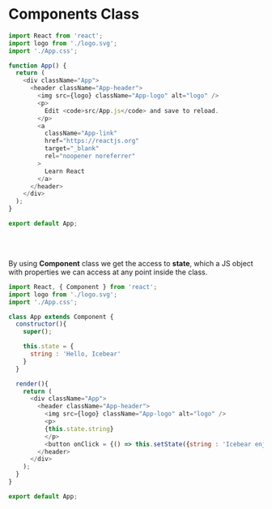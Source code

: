 # Components Class

```javascript
import React from 'react';
import logo from './logo.svg';
import './App.css';

function App() {
  return (
    <div className="App">
      <header className="App-header">
        <img src={logo} className="App-logo" alt="logo" />
        <p>
          Edit <code>src/App.js</code> and save to reload.
        </p>
        <a
          className="App-link"
          href="https://reactjs.org"
          target="_blank"
          rel="noopener noreferrer"
        >
          Learn React
        </a>
      </header>
    </div>
  );
}

export default App;
```
<br/><br/>

By using **Component** class we get the access to **state**, which a JS object with properties we can access at any point inside the class.

```javascript
import React, { Component } from 'react';
import logo from './logo.svg';
import './App.css';

class App extends Component {
  constructor(){
    super();

    this.state = {
      string : 'Hello, Icebear'
    }
  }

  render(){
    return (
      <div className="App">
        <header className="App-header">
          <img src={logo} className="App-logo" alt="logo" />
          <p>
          {this.state.string}
          </p>
          <button onClick = {() => this.setState({string : 'Icebear enjoys basking'})} >Change text</button>
        </header>
      </div>
    );
  }
}

export default App;
```
